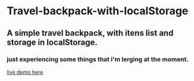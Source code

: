 # Travel-backpack-with-localStorage

## A simple travel backpack, with itens list and storage in localStorage.

### just experiencing some things that i'm lerging at the moment.


[live demo here]()

